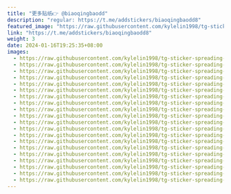 ```yaml
---
title: "更多贴纸👉 @biaoqingbaodd"
description: "regular: https://t.me/addstickers/biaoqingbaodd8"
featured_image: "https://raw.githubusercontent.com/kylelin1998/tg-sticker-spreading-worldwide-images/main/img/f6b8c7a0-cf50-4c54-bf3c-e630065aa641.jpg"
link: "https://t.me/addstickers/biaoqingbaodd8"
weight: 3
date: 2024-01-16T19:25:35+08:00
images:
  - https://raw.githubusercontent.com/kylelin1998/tg-sticker-spreading-worldwide-images/main/img/f6b8c7a0-cf50-4c54-bf3c-e630065aa641.jpg
  - https://raw.githubusercontent.com/kylelin1998/tg-sticker-spreading-worldwide-images/main/img/4ea4a107-ca98-4e3a-9957-3cf63609eb89.jpg
  - https://raw.githubusercontent.com/kylelin1998/tg-sticker-spreading-worldwide-images/main/img/dc534ed0-0de7-4895-8d6e-34e75dc57b09.jpg
  - https://raw.githubusercontent.com/kylelin1998/tg-sticker-spreading-worldwide-images/main/img/2bc52d87-5531-4d4b-af9e-2c656e0225d9.jpg
  - https://raw.githubusercontent.com/kylelin1998/tg-sticker-spreading-worldwide-images/main/img/067d9c07-3157-4424-9546-c239b1696aa2.jpg
  - https://raw.githubusercontent.com/kylelin1998/tg-sticker-spreading-worldwide-images/main/img/16c952dd-1827-4bfa-bd50-99523958c56f.jpg
  - https://raw.githubusercontent.com/kylelin1998/tg-sticker-spreading-worldwide-images/main/img/eb083824-6d4b-48f5-a0f4-a667dac7373a.jpg
  - https://raw.githubusercontent.com/kylelin1998/tg-sticker-spreading-worldwide-images/main/img/c4ac92b7-7d89-4e77-b2d4-d9e6d947e88b.jpg
  - https://raw.githubusercontent.com/kylelin1998/tg-sticker-spreading-worldwide-images/main/img/99d2f396-bdca-4f09-8fdd-5066d8a7d850.jpg
  - https://raw.githubusercontent.com/kylelin1998/tg-sticker-spreading-worldwide-images/main/img/6ac32491-aa39-445d-83a2-4e3287b80598.jpg
  - https://raw.githubusercontent.com/kylelin1998/tg-sticker-spreading-worldwide-images/main/img/1dffebe5-57f2-49db-bd8b-430022747d3c.jpg
  - https://raw.githubusercontent.com/kylelin1998/tg-sticker-spreading-worldwide-images/main/img/39ebeb1f-d839-49a2-8e10-c85d74a6ff76.jpg
  - https://raw.githubusercontent.com/kylelin1998/tg-sticker-spreading-worldwide-images/main/img/ead9ddd7-6591-4524-aac7-4235133c54f3.jpg
  - https://raw.githubusercontent.com/kylelin1998/tg-sticker-spreading-worldwide-images/main/img/01725aec-a27e-4188-a538-21ba6b7d35a8.jpg
  - https://raw.githubusercontent.com/kylelin1998/tg-sticker-spreading-worldwide-images/main/img/41904096-d72e-4634-9b0c-87999bbab6b2.jpg
  - https://raw.githubusercontent.com/kylelin1998/tg-sticker-spreading-worldwide-images/main/img/c922db4b-6521-4a1e-a71d-c9b9996d35c7.jpg
  - https://raw.githubusercontent.com/kylelin1998/tg-sticker-spreading-worldwide-images/main/img/5380a11b-8c5f-4946-b6dc-a03af6f362b7.jpg
  - https://raw.githubusercontent.com/kylelin1998/tg-sticker-spreading-worldwide-images/main/img/5465c3f6-56b2-496a-9a61-c18a172b0bb2.jpg
  - https://raw.githubusercontent.com/kylelin1998/tg-sticker-spreading-worldwide-images/main/img/be6083ea-e5e5-45d0-ab40-1f137dd580c5.jpg
  - https://raw.githubusercontent.com/kylelin1998/tg-sticker-spreading-worldwide-images/main/img/ef3efc75-58e5-4d07-9e65-fcae550c7386.jpg
---
```

